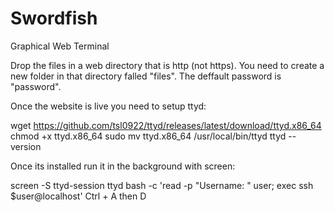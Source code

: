 # Swordfish
Graphical Web Terminal

Drop the files in a web directory that is http (not https).
You need to create a new folder in that directory falled "files".
The deffault password is "password".

Once the website is live you need to setup ttyd:

wget https://github.com/tsl0922/ttyd/releases/latest/download/ttyd.x86_64
chmod +x ttyd.x86_64
sudo mv ttyd.x86_64 /usr/local/bin/ttyd
ttyd --version

Once its installed run it in the background with screen:

screen -S ttyd-session
ttyd bash -c 'read -p "Username: " user; exec ssh $user@localhost'
Ctrl + A then D


